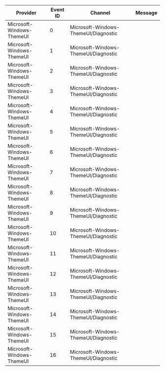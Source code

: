 Provider                   |  Event ID  |  Channel                               |  Message
---------------------------|------------|----------------------------------------|---------
Microsoft-Windows-ThemeUI  |  0         |  Microsoft-Windows-ThemeUI/Diagnostic  |
Microsoft-Windows-ThemeUI  |  1         |  Microsoft-Windows-ThemeUI/Diagnostic  |
Microsoft-Windows-ThemeUI  |  2         |  Microsoft-Windows-ThemeUI/Diagnostic  |
Microsoft-Windows-ThemeUI  |  3         |  Microsoft-Windows-ThemeUI/Diagnostic  |
Microsoft-Windows-ThemeUI  |  4         |  Microsoft-Windows-ThemeUI/Diagnostic  |
Microsoft-Windows-ThemeUI  |  5         |  Microsoft-Windows-ThemeUI/Diagnostic  |
Microsoft-Windows-ThemeUI  |  6         |  Microsoft-Windows-ThemeUI/Diagnostic  |
Microsoft-Windows-ThemeUI  |  7         |  Microsoft-Windows-ThemeUI/Diagnostic  |
Microsoft-Windows-ThemeUI  |  8         |  Microsoft-Windows-ThemeUI/Diagnostic  |
Microsoft-Windows-ThemeUI  |  9         |  Microsoft-Windows-ThemeUI/Diagnostic  |
Microsoft-Windows-ThemeUI  |  10        |  Microsoft-Windows-ThemeUI/Diagnostic  |
Microsoft-Windows-ThemeUI  |  11        |  Microsoft-Windows-ThemeUI/Diagnostic  |
Microsoft-Windows-ThemeUI  |  12        |  Microsoft-Windows-ThemeUI/Diagnostic  |
Microsoft-Windows-ThemeUI  |  13        |  Microsoft-Windows-ThemeUI/Diagnostic  |
Microsoft-Windows-ThemeUI  |  14        |  Microsoft-Windows-ThemeUI/Diagnostic  |
Microsoft-Windows-ThemeUI  |  15        |  Microsoft-Windows-ThemeUI/Diagnostic  |
Microsoft-Windows-ThemeUI  |  16        |  Microsoft-Windows-ThemeUI/Diagnostic  |